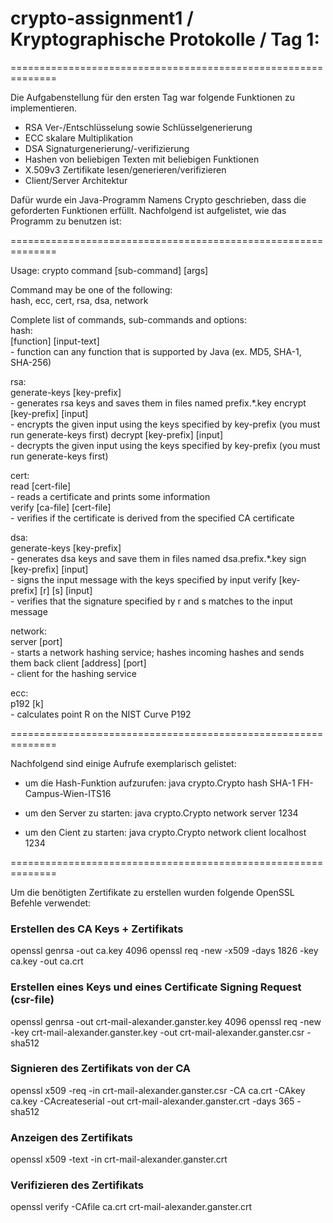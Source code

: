 # crypto-assignment1 / Kryptographische Protokolle / Tag 1:
==============================================================

Die Aufgabenstellung für den ersten Tag war folgende Funktionen zu implementieren.

  - RSA Ver-/Entschlüsselung sowie Schlüsselgenerierung
  - ECC skalare Multiplikation
  - DSA Signaturgenerierung/-verifizierung
  - Hashen von beliebigen Texten mit beliebigen Funktionen
  - X.509v3 Zertifikate lesen/generieren/verifizieren
  - Client/Server Architektur

Dafür wurde ein Java-Programm Namens Crypto geschrieben, dass die geforderten Funktionen erfüllt. Nachfolgend ist aufgelistet, wie das Programm zu benutzen ist:


==============================================================

Usage: crypto command [sub-command] [args]                  
                                                            
Command may be one of the following:                        
 hash, ecc, cert, rsa, dsa, network                         
                                                            
Complete list of commands, sub-commands and options:        
  hash:                                                     
     [function] [input-text]                                
       - function can any function that is supported by Java (ex. MD5, SHA-1, SHA-256)
                                                            
  rsa:                                                      
     generate-keys [key-prefix]                             
       - generates rsa keys and saves them in files named prefix.*.key
     encrypt [key-prefix] [input]                           
       - encrypts the given input using the keys specified by key-prefix (you must run generate-keys first)
     decrypt [key-prefix] [input]                           
       - decrypts the given input using the keys specified by key-prefix (you must run generate-keys first)
                                                            
  cert:                                                     
     read [cert-file]                                       
       - reads a certificate and prints some information    
     verify [ca-file] [cert-file]                           
       - verifies if the certificate is derived from the specified CA certificate
                                                            
  dsa:                                                      
     generate-keys [key-prefix]                             
       - generates dsa keys and save them in files named dsa.prefix.*.key
     sign [key-prefix] [input]                              
       - signs the input message with the keys specified by input
     verify [key-prefix] [r] [s] [input]                    
       - verifies that the signature specified by r and s matches to the input message
                                                            
  network:                                                  
     server [port]                                          
       - starts a network hashing service; hashes incoming hashes and sends them back 
     client [address] [port]                                
       - client for the hashing service                     
                                                            
  ecc:                                                      
     p192 [k]                                               
       - calculates point R on the NIST Curve P192          


==============================================================


Nachfolgend sind einige Aufrufe exemplarisch gelistet:

- um die Hash-Funktion aufzurufen:
    java crypto.Crypto hash SHA-1 FH-Campus-Wien-ITS16  

- um den Server zu starten:
    java crypto.Crypto network server 1234 

- um den Cient zu starten:
    java crypto.Crypto network client localhost 1234  


==============================================================


Um die benötigten Zertifikate zu erstellen wurden folgende OpenSSL Befehle verwendet:

### Erstellen des CA Keys + Zertifikats
openssl genrsa -out ca.key 4096
openssl req -new -x509 -days 1826 -key ca.key -out ca.crt

### Erstellen eines Keys und eines Certificate Signing Request (csr-file)
openssl genrsa -out crt-mail-alexander.ganster.key 4096
openssl req -new -key crt-mail-alexander.ganster.key -out crt-mail-alexander.ganster.csr -sha512

### Signieren des Zertifikats von der CA
openssl x509 -req -in crt-mail-alexander.ganster.csr -CA ca.crt -CAkey ca.key -CAcreateserial -out crt-mail-alexander.ganster.crt -days 365 -sha512

### Anzeigen des Zertifikats
openssl x509 -text -in crt-mail-alexander.ganster.crt

### Verifizieren des Zertifikats
openssl verify -CAfile ca.crt crt-mail-alexander.ganster.crt


